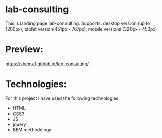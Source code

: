 # lab-consulting
This is landing page lab-consulting.
Supports: desktop version (up to 1200px),
          tablet version(451px - 767px),
          mobile versions (320px - 450px)

# Preview:
 https://shema1.github.io/lab-consulting/

# Technologies:
For this project I have used the following technologies:
* HTML
* CSS3
* JS
* jquery
* BEM methodology

